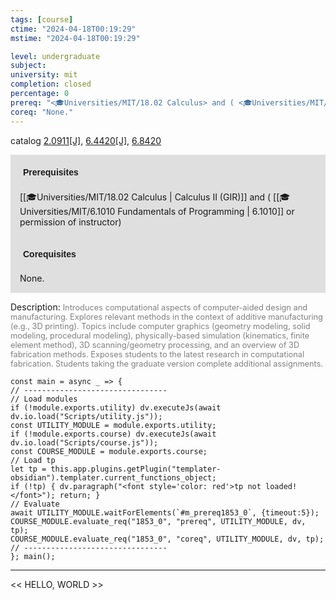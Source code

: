```yaml
---
tags: [course]
ctime: "2024-04-18T00:19:29"
mstime: "2024-04-18T00:19:29"

level: undergraduate
subject: 
university: mit
completion: closed
percentage: 0
prereq: "<🎓Universities/MIT/18.02 Calculus> and ( <🎓Universities/MIT/6.1010 Fundamentals of Programming> or permission of instructor)"
coreq: "None."
---
```


catalog [2.0911[J]](http://student.mit.edu/catalog/m2a.html#2.0911), [6.4420[J]](http://student.mit.edu/catalog/m6d.html#6.4420), [6.8420](http://student.mit.edu/catalog/m6d.html#6.8420)

<span style="display: block; padding: 15px; background-color: rgb(100, 100, 100, 0.2);"><font id="m_prereq1853_0" style="display: block; font-family: Arial, sans-serif; font-weight: bold; padding: 5px">Prerequisites</font><br><span id="prereq1853_0">[[🎓Universities/MIT/18.02 Calculus | Calculus II (GIR)]] and ( [[🎓Universities/MIT/6.1010 Fundamentals of Programming | 6.1010]] or permission of instructor)</span></span>
<span style="display: block; padding: 15px; background-color: rgb(100, 100, 100, 0.2);"><font id="m_coreq1853_0" style="display: block; font-family: Arial, sans-serif; font-weight: bold; padding: 5px">Corequisites</font><br><span id="coreq1853_0">None.</span></span>

<font style="">Description:</font>
<font style="color: grey; font-size: 0.8rem;">Introduces computational aspects of computer-aided design and manufacturing. Explores relevant methods in the context of additive manufacturing (e.g., 3D printing). Topics include computer graphics (geometry modeling, solid modeling, procedural modeling), physically-based simulation (kinematics, finite element method), 3D scanning/geometry processing, and an overview of 3D fabrication methods. Exposes students to the latest research in computational fabrication. Students taking the graduate version complete additional assignments.</font>

```dataviewjs
const main = async _ => {
// --------------------------------
// Load modules
if (!module.exports.utility) dv.executeJs(await dv.io.load("Scripts/utility.js"));
const UTILITY_MODULE = module.exports.utility;
if (!module.exports.course) dv.executeJs(await dv.io.load("Scripts/course.js"));
const COURSE_MODULE = module.exports.course;
// Load tp
let tp = this.app.plugins.getPlugin("templater-obsidian").templater.current_functions_object;
if (!tp) { dv.paragraph("<font style='color: red'>tp not loaded!</font>"); return; }
// Evaluate
await UTILITY_MODULE.waitForElements(`#m_prereq1853_0`, {timeout:5});
COURSE_MODULE.evaluate_req("1853_0", "prereq", UTILITY_MODULE, dv, tp);
COURSE_MODULE.evaluate_req("1853_0", "coreq", UTILITY_MODULE, dv, tp);
// --------------------------------
}; main();
```

---

<< HELLO, WORLD >>
